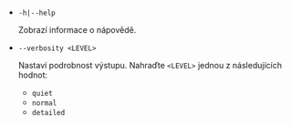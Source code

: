* `-h|--help`

  Zobrazí informace o nápovědě.

* `--verbosity <LEVEL>`

  Nastaví podrobnost výstupu. Nahraďte `<LEVEL>` jednou z následujících hodnot:
  
  * `quiet`
  * `normal`
  * `detailed`